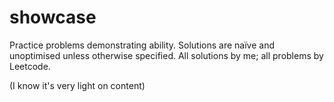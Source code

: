 # showcase
Practice problems demonstrating ability. Solutions are naïve and unoptimised unless otherwise specified. All solutions by me; all problems by Leetcode.

(I know it's very light on content)
